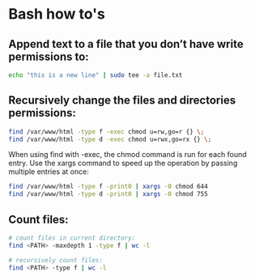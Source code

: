 # Bash how to's

## Append text to a file that you don’t have write permissions to:

```bash
echo "this is a new line" | sudo tee -a file.txt
```

## Recursively change the files and directories permissions:

```bash
find /var/www/html -type f -exec chmod u=rw,go=r {} \;
find /var/www/html -type d -exec chmod u=rwx,go=rx {} \;
```

When using find with -exec, the chmod command is run for each found entry. Use the xargs command to speed up the operation by passing multiple entries at once:

```bash
find /var/www/html -type f -print0 | xargs -0 chmod 644
find /var/www/html -type d -print0 | xargs -0 chmod 755
```

## Count files:

```bash
# count files in current directory:
find <PATH> -maxdepth 1 -type f | wc -l

# recursively count files:
find <PATH> -type f | wc -l
```

